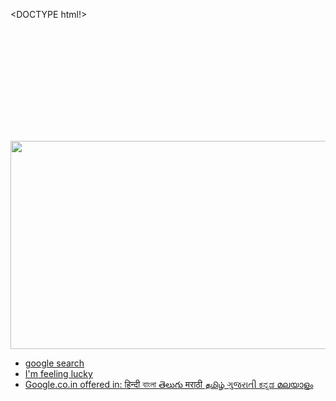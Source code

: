 <DOCTYPE html!>
<html>
<head><title>GOOGLE</title>
<body>
<img width="1000" height="333" class="irc_mi" style="margin-top: 180px;" src="http://www.underconsideration.com/brandnew/archives/google_2015_logo_detail.png">
<ul>
   <li><a href="default.asp">google search</a></li>
   <li><a href="news.asp">I'm feeling lucky</a></li>
   <li><a href="contact.asp">Google.co.in offered in: हिन्दी বাংলা తెలుగు मराठी தமிழ் ગુજરાતી ಕನ್ನಡ മലയാളം </a></li>
</ul> 
